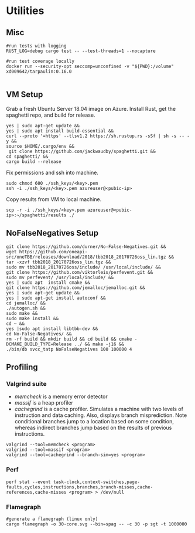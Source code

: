 # Utilities

## Misc
```
#run tests with logging
RUST_LOG=debug cargo test -- --test-threads=1 --nocapture

#run test coverage locally
docker run --security-opt seccomp=unconfined -v "${PWD}:/volume" xd009642/tarpaulin:0.16.0


```

## VM Setup

Grab a fresh Ubuntu Server 18.04 image on Azure.
Install Rust, get the spaghetti repo, and build for release.
```
yes | sudo apt-get update &&
yes | sudo apt install build-essential &&
curl --proto '=https' --tlsv1.2 https://sh.rustup.rs -sSf | sh -s -- -y &&
source $HOME/.cargo/env &&
 git clone https://github.com/jackwaudby/spaghetti.git &&
cd spaghetti/ &&
cargo build --release
```

Fix permissions and ssh into machine.
```
sudo chmod 600 ./ssh_keys/<key>.pem
ssh -i ./ssh_keys/<key>.pem azureuser@<pubic-ip>
```

Copy results from VM to local machine.
```
scp -r -i ./ssh_keys/<key>.pem azureuser@<pubic-ip>:~/spaghetti/results ./
```

## NoFalseNegatives Setup
```
git clone https://github.com/durner/No-False-Negatives.git &&
wget https://github.com/oneapi-src/oneTBB/releases/download/2018/tbb2018_20170726oss_lin.tgz &&
tar -xzvf tbb2018_20170726oss_lin.tgz &&
sudo mv tbb2018_20170726oss/include/ /usr/local/include/ &&
git clone https://github.com/viktorleis/perfevent.git &&
sudo mv perfevent/ /usr/local/include/ &&
yes | sudo apt  install cmake &&
git clone https://github.com/jemalloc/jemalloc.git &&
yes | sudo apt-get update &&
yes | sudo apt-get install autoconf &&
cd jemalloc/ &&
./autogen.sh &&
sudo make &&
sudo make install &&
cd ~ &&
yes |sudo apt install libtbb-dev &&
cd No-False-Negatives/ &&
rm -rf build && mkdir build && cd build && cmake -DCMAKE_BUILD_TYPE=Release ../ && make -j16 &&
./bin/db svcc_tatp NoFalseNegatives 100 100000 4
```

##  Profiling
### Valgrind suite
- *memcheck* is a memory error detector
- *massif* is a heap profiler
- *cachegrind* is a cache profiler. Simulates a machine with two levels of instruction and data caching. Also, displays branch misprediction. Note conditional branches jump to a location based on some condition, whereas indirect branches jump based on the results of previous instructions.
```
valgrind --tool=memcheck <program>
valgrind --tool=massif <program>
valgrind --tool=cachegrind --branch-sim=yes <program>
```

### Perf
```
perf stat --event task-clock,context-switches,page-faults,cycles,instructions,branches,branch-misses,cache-references,cache-misses <program> > /dev/null
```

### Flamegraph
```
#generate a flamegraph (linux only)
cargo flamegraph -o 30-core.svg --bin=spag -- -c 30 -p sgt -t 1000000
```
